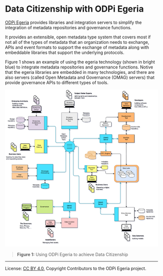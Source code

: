 <!-- SPDX-License-Identifier: CC-BY-4.0 -->
<!-- Copyright Contributors to the ODPi Egeria project. -->

# Data Citizenship with ODPi Egeria

[ODPi Egeria](https://egeria.odpi.org/) provides libraries and integration servers to simplify the
integration of metadata repositories and governance functions.

It provides an extensible, open metadata type system that covers most if not all of the types of metadata that
an organization needs to exchange, APIs and event formats to support the eschange of metadata along with
embeddable libraries that support the underlying protocols.

Figure 1 shows an example of using the egeria technology (shown in bright blue) to integrate metadata repositories
and governance functions.  Notive that the egeria libraries are embedded in many technologies, and there are also servers
(called Open Metadata and Governance (OMAG) servers) that provide governance APIs to different types of tools.

![Figure 1](governance-maturity-model-Data-Citizenship-with-Egeria.png)
> **Figure 1:** Using ODPi Egeria to achieve Data Citizenship


----
License: [CC BY 4.0](https://creativecommons.org/licenses/by/4.0/),
Copyright Contributors to the ODPi Egeria project.
